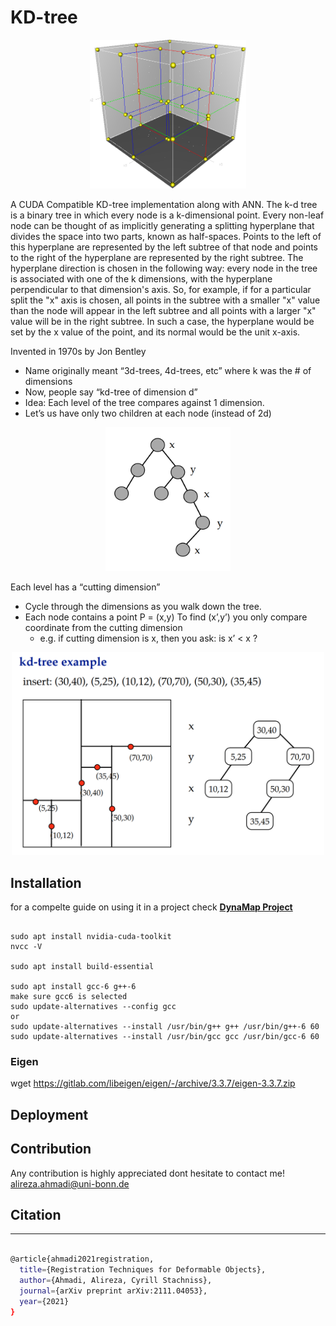 # KD-tree

<p align="center">
    <img src="data/3dtree.png?raw=true" width="250" title="3dtree">
</p>

A CUDA Compatible KD-tree implementation along with ANN. The k-d tree is a binary tree in which every node is a k-dimensional point. Every non-leaf node can be thought of as implicitly generating a splitting hyperplane that divides the space into two parts, known as half-spaces. Points to the left of this hyperplane are represented by the left subtree of that node and points to the right of the hyperplane are represented by the right subtree. The hyperplane direction is chosen in the following way: every node in the tree is associated with one of the k dimensions, with the hyperplane perpendicular to that dimension's axis. So, for example, if for a particular split the "x" axis is chosen, all points in the subtree with a smaller "x" value than the node will appear in the left subtree and all points with a larger "x" value will be in the right subtree. In such a case, the hyperplane would be set by the x value of the point, and its normal would be the unit x-axis.


Invented in 1970s by Jon Bentley
* Name originally meant “3d-trees, 4d-trees, etc” where k was the # of dimensions
* Now, people say “kd-tree of dimension d”
* Idea: Each level of the tree compares against 1 dimension.
* Let’s us have only two children at each node (instead of 2d)

<p align="center">
    <img src="data/simple.png?raw=true" width="200" title="3dtree">
</p>

Each level has a “cutting
dimension”
* Cycle through the dimensions as you walk down the tree.
* Each node contains a point P = (x,y) To find (x’,y’) you only compare coordinate from the cutting dimension 
    * e.g. if cutting dimension is x, then you ask: is x’ < x ?

<p align="center">
    <img src="data/details.png?raw=true" width="500" title="3dtree">
</p>
</p>



## Installation

for a compelte guide on using it in a project check [**DynaMap Project**](https://github.com/alirezaahmadi/dynamap)

```

sudo apt install nvidia-cuda-toolkit
nvcc -V

sudo apt install build-essential

sudo apt install gcc-6 g++-6
make sure gcc6 is selected
sudo update-alternatives --config gcc
or
sudo update-alternatives --install /usr/bin/g++ g++ /usr/bin/g++-6 60
sudo update-alternatives --install /usr/bin/gcc gcc /usr/bin/gcc-6 60
```


### Eigen
wget https://gitlab.com/libeigen/eigen/-/archive/3.3.7/eigen-3.3.7.zip 

## Deployment

## **Contribution**

Any contribution is highly appreciated 
dont hesitate to contact me! 
alireza.ahmadi@uni-bonn.de


## Citation
---

```bash

@article{ahmadi2021registration,
  title={Registration Techniques for Deformable Objects},
  author={Ahmadi, Alireza, Cyrill Stachniss},
  journal={arXiv preprint arXiv:2111.04053},
  year={2021}
}

```